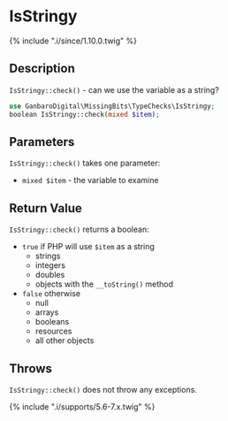# IsStringy

{% include ".i/since/1.10.0.twig" %}

## Description

`IsStringy::check()` - can we use the variable as a string?

```php
use GanbaroDigital\MissingBits\TypeChecks\IsStringy;
boolean IsStringy::check(mixed $item);
```

## Parameters

`IsStringy::check()` takes one parameter:

* `mixed $item` - the variable to examine

## Return Value

`IsStringy::check()` returns a boolean:

* `true` if PHP will use `$item` as a string
  - strings
  - integers
  - doubles
  - objects with the `__toString()` method
* `false` otherwise
  - null
  - arrays
  - booleans
  - resources
  - all other objects

## Throws

`IsStringy::check()` does not throw any exceptions.

{% include ".i/supports/5.6-7.x.twig" %}
